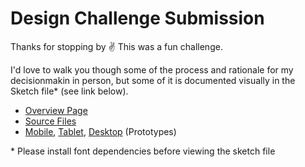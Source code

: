 # Design Challenge Submission

Thanks for stopping by ✌️  This was a fun challenge. 

I'd love to walk you though some of the process and rationale for my decisionmakin in person, but some of it is documented visually in the Sketch file* (see link below). 

- [Overview Page](https://codepen.io/npayne/live/odYvYV)
- [Source Files](https://github.com/nikpayne/design-challenge)
- [Mobile](https://marvelapp.com/2hh01cf/), [Tablet](https://marvelapp.com/6a3bj33/), [Desktop](https://marvelapp.com/2hh609h/) (Prototypes)

\* Please install font dependencies before viewing the sketch file

